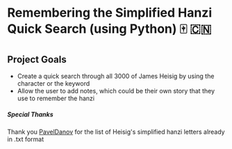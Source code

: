 # Remembering the Simplified Hanzi Quick Search (using Python) :mahjong: :cn:
## Project Goals
- Create a quick search through all 3000 of James Heisig by using the character or the keyword
- Allow the user to add notes, which could be their own story that they use to remember the hanzi

##### Special Thanks
Thank you [PavelDanov](https://gist.github.com/PavelDanov/176fc3904d384155a041aa8a0778f494) for the list of Heisig's simplified hanzi letters already in .txt format